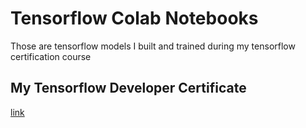 <h1>Tensorflow Colab Notebooks</h1>
<p>
  Those are tensorflow models I built and trained during my tensorflow certification course
</p>
<h2>My Tensorflow Developer Certificate</h2>
<a href="https://github.com/nitaymayo/My-Portfolio_Dev/raw/main/Certificates/Tensorflow_Certificate.pdf">link</a>
